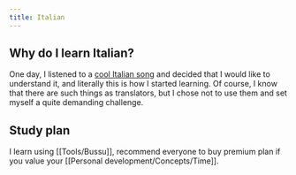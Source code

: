 ```yaml
---
title: Italian
---
```


## Why do I learn Italian?
One day, I listened to a [cool Italian song](https://www.youtube.com/watch?v=kOv7jMLlhYo) and decided that I would like to understand it, and literally this is how I started learning. Of course, I know that there are such things as translators, but I chose not to use them and set myself a quite demanding challenge. 

## Study plan
I learn using [[Tools/Bussu]], recommend everyone to buy premium plan if you value your [[Personal development/Concepts/Time]].


